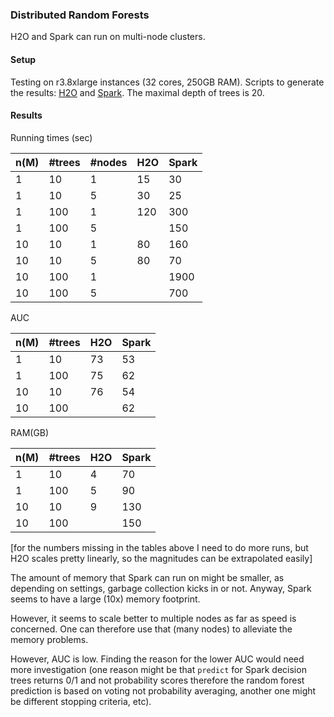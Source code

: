 
### Distributed Random Forests 

H2O and Spark can run on multi-node clusters.

#### Setup

Testing on r3.8xlarge instances (32 cores, 250GB RAM). Scripts to generate the results: 
[H2O](1-h2o.R) and [Spark](2-spark.txt). The maximal depth of trees is 20.


#### Results

Running times (sec)

 n(M) |  #trees  | #nodes  |  H2O  |  Spark
------|----------|---------|-------|--------
  1   |    10    |    1    |  15   |  30
  1   |    10    |    5    |  30   |  25
  1   |    100   |    1    |  120  |  300
  1   |    100   |    5    |       |  150
  10  |    10    |    1    |  80   |  160
  10  |    10    |    5    |  80   |  70
  10  |    100   |    1    |       |  1900
  10  |    100   |    5    |       |  700


AUC

 n(M) |  #trees  |  H2O  |  Spark
------|----------|-------|--------
  1   |    10    |  73   |   53 
  1   |    100   |  75   |   62
  10  |    10    |  76   |   54
  10  |    100   |       |   62


RAM(GB)

 n(M) |  #trees  |  H2O  |  Spark
------|----------|-------|--------
  1   |    10    |   4   |   70 
  1   |    100   |   5   |   90
  10  |    10    |   9   |   130
  10  |    100   |       |   150

[for the numbers missing in the tables above I need to do more runs, but H2O scales pretty linearly,
so the magnitudes can be extrapolated easily]

The amount of memory that Spark can run on might be smaller, as depending
on settings, garbage collection kicks in or not. Anyway, Spark seems to have a large (10x)
memory footprint. 

However, it seems to scale better to multiple nodes as far as speed is concerned. 
One can therefore use that (many nodes) to alleviate the memory problems. 

However, AUC is low. Finding the reason for the lower AUC would need more investigation
(one reason might be that `predict` for Spark decision trees returns 0/1 and not probability scores therefore
the random forest prediction is based on voting not probability averaging, another one might be different
stopping criteria, etc).


